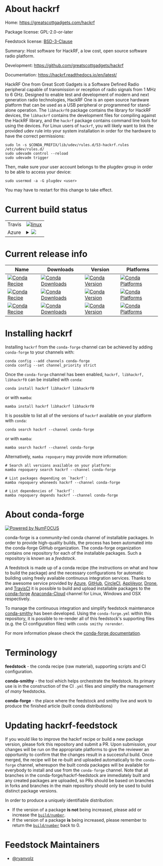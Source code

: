 About hackrf
============

Home: https://greatscottgadgets.com/hackrf

Package license: GPL-2.0-or-later

Feedstock license: [BSD-3-Clause](https://github.com/conda-forge/hackrf-feedstock/blob/main/LICENSE.txt)

Summary: Host software for HackRF, a low cost, open source software radio platform.

Development: https://github.com/greatscottgadgets/hackrf

Documentation: https://hackrf.readthedocs.io/en/latest/

HackRF One from Great Scott Gadgets is a Software Defined Radio peripheral capable of transmission or reception of radio signals from 1 MHz to 6 GHz. Designed to enable test and development of modern and next generation radio technologies, HackRF One is an open source hardware platform that can be used as a USB peripheral or programmed for stand-alone operation.
The `libhackrf0` package contains the library for HackRF devices, the `libhackrf` contains the development files for compiling against the HackRF library, and the `hackrf` package contains command line tools for using the devices.
For Linux users of `hackrf`, you will likely want to link the provided udev rule into your system installation in order for the hardware to have the correct permissions:

    sudo ln -s $CONDA_PREFIX/lib/udev/rules.d/53-hackrf.rules /etc/udev/rules.d/
    sudo udevadm control --reload
    sudo udevadm trigger

Then, make sure your user account belongs to the plugdev group in order to be able to access your device:

    sudo usermod -a -G plugdev <user>

You may have to restart for this change to take effect.


Current build status
====================


<table><tr>
    <td>Travis</td>
    <td>
      <a href="https://app.travis-ci.com/conda-forge/hackrf-feedstock">
        <img alt="linux" src="https://img.shields.io/travis/com/conda-forge/hackrf-feedstock/main.svg?label=Linux">
      </a>
    </td>
  </tr>
    
  <tr>
    <td>Azure</td>
    <td>
      <details>
        <summary>
          <a href="https://dev.azure.com/conda-forge/feedstock-builds/_build/latest?definitionId=15132&branchName=main">
            <img src="https://dev.azure.com/conda-forge/feedstock-builds/_apis/build/status/hackrf-feedstock?branchName=main">
          </a>
        </summary>
        <table>
          <thead><tr><th>Variant</th><th>Status</th></tr></thead>
          <tbody><tr>
              <td>linux_64</td>
              <td>
                <a href="https://dev.azure.com/conda-forge/feedstock-builds/_build/latest?definitionId=15132&branchName=main">
                  <img src="https://dev.azure.com/conda-forge/feedstock-builds/_apis/build/status/hackrf-feedstock?branchName=main&jobName=linux&configuration=linux_64_" alt="variant">
                </a>
              </td>
            </tr><tr>
              <td>linux_aarch64</td>
              <td>
                <a href="https://dev.azure.com/conda-forge/feedstock-builds/_build/latest?definitionId=15132&branchName=main">
                  <img src="https://dev.azure.com/conda-forge/feedstock-builds/_apis/build/status/hackrf-feedstock?branchName=main&jobName=linux&configuration=linux_aarch64_" alt="variant">
                </a>
              </td>
            </tr><tr>
              <td>linux_ppc64le</td>
              <td>
                <a href="https://dev.azure.com/conda-forge/feedstock-builds/_build/latest?definitionId=15132&branchName=main">
                  <img src="https://dev.azure.com/conda-forge/feedstock-builds/_apis/build/status/hackrf-feedstock?branchName=main&jobName=linux&configuration=linux_ppc64le_" alt="variant">
                </a>
              </td>
            </tr><tr>
              <td>osx_64</td>
              <td>
                <a href="https://dev.azure.com/conda-forge/feedstock-builds/_build/latest?definitionId=15132&branchName=main">
                  <img src="https://dev.azure.com/conda-forge/feedstock-builds/_apis/build/status/hackrf-feedstock?branchName=main&jobName=osx&configuration=osx_64_" alt="variant">
                </a>
              </td>
            </tr><tr>
              <td>osx_arm64</td>
              <td>
                <a href="https://dev.azure.com/conda-forge/feedstock-builds/_build/latest?definitionId=15132&branchName=main">
                  <img src="https://dev.azure.com/conda-forge/feedstock-builds/_apis/build/status/hackrf-feedstock?branchName=main&jobName=osx&configuration=osx_arm64_" alt="variant">
                </a>
              </td>
            </tr><tr>
              <td>win_64</td>
              <td>
                <a href="https://dev.azure.com/conda-forge/feedstock-builds/_build/latest?definitionId=15132&branchName=main">
                  <img src="https://dev.azure.com/conda-forge/feedstock-builds/_apis/build/status/hackrf-feedstock?branchName=main&jobName=win&configuration=win_64_" alt="variant">
                </a>
              </td>
            </tr>
          </tbody>
        </table>
      </details>
    </td>
  </tr>
</table>

Current release info
====================

| Name | Downloads | Version | Platforms |
| --- | --- | --- | --- |
| [![Conda Recipe](https://img.shields.io/badge/recipe-hackrf-green.svg)](https://anaconda.org/conda-forge/hackrf) | [![Conda Downloads](https://img.shields.io/conda/dn/conda-forge/hackrf.svg)](https://anaconda.org/conda-forge/hackrf) | [![Conda Version](https://img.shields.io/conda/vn/conda-forge/hackrf.svg)](https://anaconda.org/conda-forge/hackrf) | [![Conda Platforms](https://img.shields.io/conda/pn/conda-forge/hackrf.svg)](https://anaconda.org/conda-forge/hackrf) |
| [![Conda Recipe](https://img.shields.io/badge/recipe-libhackrf-green.svg)](https://anaconda.org/conda-forge/libhackrf) | [![Conda Downloads](https://img.shields.io/conda/dn/conda-forge/libhackrf.svg)](https://anaconda.org/conda-forge/libhackrf) | [![Conda Version](https://img.shields.io/conda/vn/conda-forge/libhackrf.svg)](https://anaconda.org/conda-forge/libhackrf) | [![Conda Platforms](https://img.shields.io/conda/pn/conda-forge/libhackrf.svg)](https://anaconda.org/conda-forge/libhackrf) |
| [![Conda Recipe](https://img.shields.io/badge/recipe-libhackrf0-green.svg)](https://anaconda.org/conda-forge/libhackrf0) | [![Conda Downloads](https://img.shields.io/conda/dn/conda-forge/libhackrf0.svg)](https://anaconda.org/conda-forge/libhackrf0) | [![Conda Version](https://img.shields.io/conda/vn/conda-forge/libhackrf0.svg)](https://anaconda.org/conda-forge/libhackrf0) | [![Conda Platforms](https://img.shields.io/conda/pn/conda-forge/libhackrf0.svg)](https://anaconda.org/conda-forge/libhackrf0) |

Installing hackrf
=================

Installing `hackrf` from the `conda-forge` channel can be achieved by adding `conda-forge` to your channels with:

```
conda config --add channels conda-forge
conda config --set channel_priority strict
```

Once the `conda-forge` channel has been enabled, `hackrf, libhackrf, libhackrf0` can be installed with `conda`:

```
conda install hackrf libhackrf libhackrf0
```

or with `mamba`:

```
mamba install hackrf libhackrf libhackrf0
```

It is possible to list all of the versions of `hackrf` available on your platform with `conda`:

```
conda search hackrf --channel conda-forge
```

or with `mamba`:

```
mamba search hackrf --channel conda-forge
```

Alternatively, `mamba repoquery` may provide more information:

```
# Search all versions available on your platform:
mamba repoquery search hackrf --channel conda-forge

# List packages depending on `hackrf`:
mamba repoquery whoneeds hackrf --channel conda-forge

# List dependencies of `hackrf`:
mamba repoquery depends hackrf --channel conda-forge
```


About conda-forge
=================

[![Powered by
NumFOCUS](https://img.shields.io/badge/powered%20by-NumFOCUS-orange.svg?style=flat&colorA=E1523D&colorB=007D8A)](https://numfocus.org)

conda-forge is a community-led conda channel of installable packages.
In order to provide high-quality builds, the process has been automated into the
conda-forge GitHub organization. The conda-forge organization contains one repository
for each of the installable packages. Such a repository is known as a *feedstock*.

A feedstock is made up of a conda recipe (the instructions on what and how to build
the package) and the necessary configurations for automatic building using freely
available continuous integration services. Thanks to the awesome service provided by
[Azure](https://azure.microsoft.com/en-us/services/devops/), [GitHub](https://github.com/),
[CircleCI](https://circleci.com/), [AppVeyor](https://www.appveyor.com/),
[Drone](https://cloud.drone.io/welcome), and [TravisCI](https://travis-ci.com/)
it is possible to build and upload installable packages to the
[conda-forge](https://anaconda.org/conda-forge) [Anaconda-Cloud](https://anaconda.org/)
channel for Linux, Windows and OSX respectively.

To manage the continuous integration and simplify feedstock maintenance
[conda-smithy](https://github.com/conda-forge/conda-smithy) has been developed.
Using the ``conda-forge.yml`` within this repository, it is possible to re-render all of
this feedstock's supporting files (e.g. the CI configuration files) with ``conda smithy rerender``.

For more information please check the [conda-forge documentation](https://conda-forge.org/docs/).

Terminology
===========

**feedstock** - the conda recipe (raw material), supporting scripts and CI configuration.

**conda-smithy** - the tool which helps orchestrate the feedstock.
                   Its primary use is in the construction of the CI ``.yml`` files
                   and simplify the management of *many* feedstocks.

**conda-forge** - the place where the feedstock and smithy live and work to
                  produce the finished article (built conda distributions)


Updating hackrf-feedstock
=========================

If you would like to improve the hackrf recipe or build a new
package version, please fork this repository and submit a PR. Upon submission,
your changes will be run on the appropriate platforms to give the reviewer an
opportunity to confirm that the changes result in a successful build. Once
merged, the recipe will be re-built and uploaded automatically to the
`conda-forge` channel, whereupon the built conda packages will be available for
everybody to install and use from the `conda-forge` channel.
Note that all branches in the conda-forge/hackrf-feedstock are
immediately built and any created packages are uploaded, so PRs should be based
on branches in forks and branches in the main repository should only be used to
build distinct package versions.

In order to produce a uniquely identifiable distribution:
 * If the version of a package **is not** being increased, please add or increase
   the [``build/number``](https://docs.conda.io/projects/conda-build/en/latest/resources/define-metadata.html#build-number-and-string).
 * If the version of a package **is** being increased, please remember to return
   the [``build/number``](https://docs.conda.io/projects/conda-build/en/latest/resources/define-metadata.html#build-number-and-string)
   back to 0.

Feedstock Maintainers
=====================

* [@ryanvolz](https://github.com/ryanvolz/)

